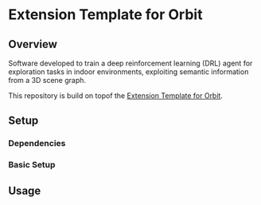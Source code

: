 # Extension Template for Orbit

## Overview

Software developed to train a deep reinforcement learning (DRL) agent for exploration tasks in indoor environments, exploiting semantic information from a 3D scene graph.

This repository is build on topof the [Extension Template for Orbit](https://github.com/isaac-orbit/orbit.ext_template).

## Setup

### Dependencies

### Basic Setup

## Usage
